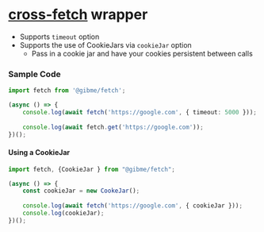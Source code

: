 # [cross-fetch](https://npmjs.org/package/cross-fetch) wrapper

* Supports `timeout` option
* Supports the use of CookieJars via `cookieJar` option
  * Pass in a cookie jar and have your cookies persistent between calls

### Sample Code

```typescript
import fetch from '@gibme/fetch';

(async () => {
    console.log(await fetch('https://google.com', { timeout: 5000 }));
    
    console.log(await fetch.get('https://google.com'));
})();
```

#### Using a CookieJar

```typescript
import fetch, {CookieJar } from "@gibme/fetch";

(async () => {
    const cookieJar = new CookeJar();
    
    console.log(await fetch('https://google.com', { cookieJar }));
    console.log(cookieJar);
})();
```
